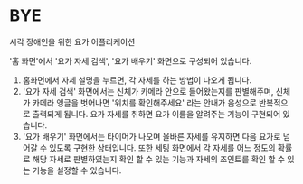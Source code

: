 # BYE
시각 장애인을 위한 요가 어플리케이션


'홈 화면'에서 '요가 자세 검색', '요가 배우기' 화면으로 구성되어 있습니다. 

1. 홈화면에서 자세 설명을 누르면, 각 자세를 하는 방법이 나오게 됩니다. 
2. '요가 자세 검색' 화면에서는 신체가 카메라 안으로 들어왔는지를 판별해주며, 신체가 카메라 앵글을 벗어나면 '위치를 확인해주세요' 라는 안내가 음성으로 반복적으로 출력되게 됩니다.
   요가 자세를 취하면 요가 이름을 알려주는 기능이 구현되어 있습니다. 
3. '요가 배우기' 화면에서는 타이머가 나오며 올바른 자세를 유지하면 다음 요가로 넘어갈 수 있도록 구현한 상태입니다. 
    또한 세팅 화면에서 각 자세를 어느 정도의 확률로 해당 자세로 판별하였는지 확인 할 수 있는 기능과 자세의 조인트를 확인 할 수 있는 기능을 설정할 수 있습니다.

